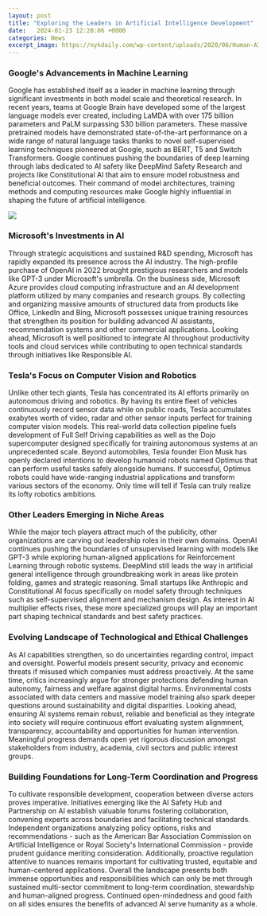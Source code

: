 ```yaml
---
layout: post
title: "Exploring the Leaders in Artificial Intelligence Development"
date:   2024-01-23 12:28:06 +0000
categories: News
excerpt_image: https://nykdaily.com/wp-content/uploads/2020/06/Human-AI-collaborations-best-for-skin-cancer-diagnosis.jpg
---
```

### Google's Advancements in Machine Learning
Google has established itself as a leader in machine learning through significant investments in both model scale and theoretical research. In recent years, teams at Google Brain have developed some of the largest language models ever created, including LaMDA with over 175 billion parameters and PaLM surpassing 530 billion parameters. These massive pretrained models have demonstrated state-of-the-art performance on a wide range of natural language tasks thanks to novel self-supervised learning techniques pioneered at Google, such as BERT, T5 and Switch Transformers. Google continues pushing the boundaries of deep learning through labs dedicated to AI safety like DeepMind Safety Research and projects like Constitutional AI that aim to ensure model robustness and beneficial outcomes. Their command of model architectures, training methods and computing resources make Google highly influential in shaping the future of artificial intelligence.

![](https://nykdaily.com/wp-content/uploads/2020/06/Human-AI-collaborations-best-for-skin-cancer-diagnosis.jpg)
### Microsoft's Investments in AI  
Through strategic acquisitions and sustained R&D spending, Microsoft has rapidly expanded its presence across the AI industry. The high-profile purchase of OpenAI in 2022 brought prestigious researchers and models like GPT-3 under Microsoft's umbrella. On the business side, Microsoft Azure provides cloud computing infrastructure and an AI development platform utilized by many companies and research groups. By collecting and organizing massive amounts of structured data from products like Office, LinkedIn and Bing, Microsoft possesses unique training resources that strengthen its position for building advanced AI assistants, recommendation systems and other commercial applications. Looking ahead, Microsoft is well positioned to integrate AI throughout productivity tools and cloud services while contributing to open technical standards through initiatives like Responsible AI.
### Tesla's Focus on Computer Vision and Robotics
Unlike other tech giants, Tesla has concentrated its AI efforts primarily on autonomous driving and robotics. By having its entire fleet of vehicles continuously record sensor data while on public roads, Tesla accumulates exabytes worth of video, radar and other sensor inputs perfect for training computer vision models. This real-world data collection pipeline fuels development of Full Self Driving capabilities as well as the Dojo supercomputer designed specifically for training autonomous systems at an unprecedented scale. Beyond automobiles, Tesla founder Elon Musk has openly declared intentions to develop humanoid robots named Optimus that can perform useful tasks safely alongside humans. If successful, Optimus robots could have wide-ranging industrial applications and transform various sectors of the economy. Only time will tell if Tesla can truly realize its lofty robotics ambitions.
### Other Leaders Emerging in Niche Areas
While the major tech players attract much of the publicity, other organizations are carving out leadership roles in their own domains. OpenAI continues pushing the boundaries of unsupervised learning with models like GPT-3 while exploring human-aligned applications for Reinforcement Learning through robotic systems. DeepMind still leads the way in artificial general intelligence through groundbreaking work in areas like protein folding, games and strategic reasoning. Small startups like Anthropic and Constitutional AI focus specifically on model safety through techniques such as self-supervised alignment and mechanism design. As interest in AI multiplier effects rises, these more specialized groups will play an important part shaping technical standards and best safety practices.
### Evolving Landscape of Technological and Ethical Challenges  
As AI capabilities strengthen, so do uncertainties regarding control, impact and oversight. Powerful models present security, privacy and economic threats if misused which companies must address proactively. At the same time, critics increasingly argue for stronger protections defending human autonomy, fairness and welfare against digital harms. Environmental costs associated with data centers and massive model training also spark deeper questions around sustainability and digital disparities. Looking ahead, ensuring AI systems remain robust, reliable and beneficial as they integrate into society will require continuous effort evaluating system alignmnent, transparency, accountability and opportunities for human intervention. Meaningful progress demands open yet rigorous discussion amongst stakeholders from industry, academia, civil sectors and public interest groups.
### Building Foundations for Long-Term Coordination and Progress
To cultivate responsible development, cooperation between diverse actors proves imperative. Initiatives emerging like the AI Safety Hub and Partnership on AI establish valuable forums fostering collaboration, convening experts across boundaries and facilitating technical standards. Independent organizations analyzing policy options, risks and recommendations - such as the American Bar Association Commission on Artificial Intelligence or Royal Society's International Commission - provide prudent guidance meriting consideration. Additionally, proactive regulation attentive to nuances remains important for cultivating trusted, equitable and human-centered applications. Overall the landscape presents both immense opportunities and responsibilities which can only be met through sustained multi-sector commitment to long-term coordination, stewardship and human-aligned progress. Continued open-mindedness and good faith on all sides ensures the benefits of advanced AI serve humanity as a whole.